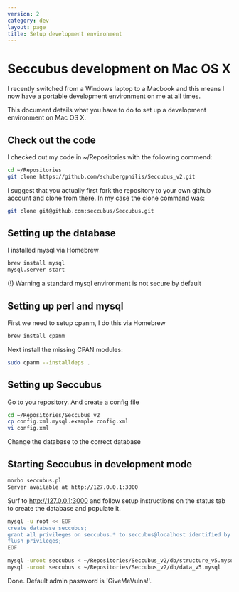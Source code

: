 ```yaml
---
version: 2
category: dev
layout: page
title: Setup development environment
---
```


Seccubus development on Mac OS X
================================

I recently switched from a Windows laptop to a Macbook and this means I now have a portable
development environment on me at all times.

This document details what you have to do to set up a development environment on Mac OS X.

Check out the code
------------------
I checked out my code in ~/Repositories with the following commend:

```bash
cd ~/Repositories
git clone https://github.com/schubergphilis/Seccubus_v2.git
```

I suggest that you actually first fork the repository to your own github account and clone from there. In my case the clone command was:

```bash
git clone git@github.com:seccubus/Seccubus.git
```

Setting up the database
-----------------------
I installed mysql via Homebrew

```bash
brew install mysql
mysql.server start
```

(!) Warning a standard mysql environment is not secure by default

Setting up perl and mysql
-------------------------

First we need to setup cpanm, I do this via Homebrew

```bash
brew install cpanm
```

Next install the missing CPAN modules:

```bash
sudo cpanm --installdeps .
```

Setting up Seccubus
-------------------
Go to you repository. And create a config file
	
```bash
cd ~/Repositories/Seccubus_v2
cp config.xml.mysql.example config.xml
vi config.xml
```

Change the database to the correct database

Starting Seccubus in development mode
-------------------------------------

```bash
morbo seccubus.pl
Server available at http://127.0.0.1:3000
```

Surf to <http://127.0.0.1:3000> and follow setup instructions on the status tab to create the database and populate it.

```bash
mysql -u root << EOF
create database seccubus;
grant all privileges on seccubus.* to seccubus@localhost identified by 'seccubus';
flush privileges;
EOF

mysql -uroot seccubus < ~/Repositories/Seccubus_v2/db/structure_v5.mysql
mysql -uroot seccubus < ~/Repositories/Seccubus_v2/db/data_v5.mysql
```

Done. Default admin password is 'GiveMeVulns!'.